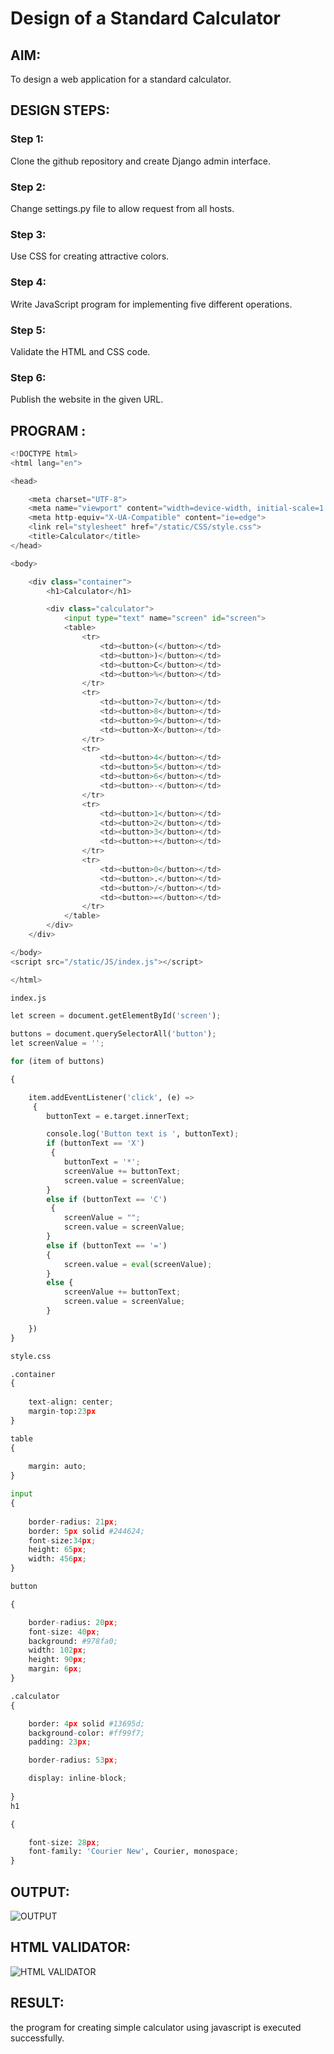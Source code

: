 # Design of a Standard Calculator

## AIM:

To design a web application for a standard calculator.

## DESIGN STEPS:

### Step 1:
Clone the github repository and create Django admin interface.

### Step 2:
Change settings.py file to allow request from all hosts.

### Step 3:
Use CSS for creating attractive colors.

### Step 4:
Write JavaScript program for implementing five different operations.

### Step 5:
Validate the HTML and CSS code.

### Step 6:
Publish the website in the given URL.

## PROGRAM :
```python
<!DOCTYPE html>
<html lang="en">

<head>

    <meta charset="UTF-8">
    <meta name="viewport" content="width=device-width, initial-scale=1.0">
    <meta http-equiv="X-UA-Compatible" content="ie=edge">
    <link rel="stylesheet" href="/static/CSS/style.css">
    <title>Calculator</title>
</head>

<body>

    <div class="container">
        <h1>Calculator</h1>

        <div class="calculator">
            <input type="text" name="screen" id="screen">
            <table>
                <tr>
                    <td><button>(</button></td>
                    <td><button>)</button></td>
                    <td><button>C</button></td>
                    <td><button>%</button></td>
                </tr>
                <tr>
                    <td><button>7</button></td>
                    <td><button>8</button></td>
                    <td><button>9</button></td>
                    <td><button>X</button></td>
                </tr>
                <tr>
                    <td><button>4</button></td>
                    <td><button>5</button></td>
                    <td><button>6</button></td>
                    <td><button>-</button></td>
                </tr>
                <tr>
                    <td><button>1</button></td>
                    <td><button>2</button></td>
                    <td><button>3</button></td>
                    <td><button>+</button></td>
                </tr>
                <tr>
                    <td><button>0</button></td>
                    <td><button>.</button></td>
                    <td><button>/</button></td>
                    <td><button>=</button></td>
                </tr>
            </table>
        </div>
    </div>

</body>
<script src="/static/JS/index.js"></script>

</html>

index.js

let screen = document.getElementById('screen');

buttons = document.querySelectorAll('button');
let screenValue = '';

for (item of buttons) 

{

    item.addEventListener('click', (e) =>
     {
        buttonText = e.target.innerText;

        console.log('Button text is ', buttonText);
        if (buttonText == 'X')
         {
            buttonText = '*';
            screenValue += buttonText;
            screen.value = screenValue;
        }
        else if (buttonText == 'C')
         {
            screenValue = "";
            screen.value = screenValue;
        }
        else if (buttonText == '=') 
        {
            screen.value = eval(screenValue);
        }
        else {
            screenValue += buttonText;
            screen.value = screenValue;
        }

    })
}

style.css

.container
{
    
    text-align: center;
    margin-top:23px
}

table
{
   
    margin: auto;
}

input
{
   
    border-radius: 21px;
    border: 5px solid #244624;
    font-size:34px;
    height: 65px;
    width: 456px;
}

button

{

    border-radius: 20px;
    font-size: 40px;
    background: #978fa0;
    width: 102px;
    height: 90px;
    margin: 6px;
}

.calculator
{ 

    border: 4px solid #13695d;
    background-color: #ff99f7;
    padding: 23px;

    border-radius: 53px;

    display: inline-block;
    
}
h1

{

    font-size: 28px;
    font-family: 'Courier New', Courier, monospace;
}


```

## OUTPUT:
![OUTPUT](./outEX8.png)

## HTML VALIDATOR:
![HTML VALIDATOR](./validEX8.png)

## RESULT:

the program for creating simple calculator using javascript is executed successfully.